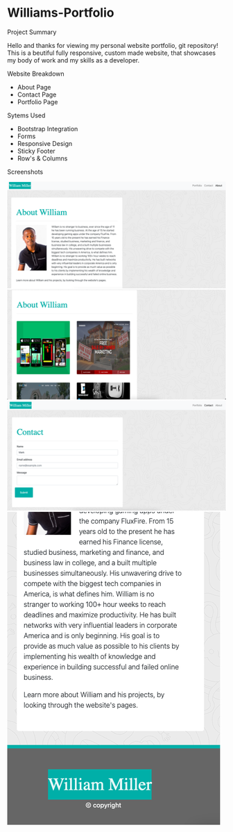 # Williams-Portfolio

Project Summary

Hello and thanks for viewing my personal website portfolio, git repository! This is a beutiful fully responsive, custom made website, that showcases my body of work and my skills as a developer. 

Website Breakdown

- About Page
- Contact Page
- Portfolio Page

Sytems Used

- Bootstrap Integration
- Forms
- Responsive Design
- Sticky Footer
- Row's & Columns

Screenshots

![Screenshot of website 1](/assets/images/scrsht1.png)
![Screenshot of website 2](/assets/images/scrsht2.png)
![Screenshot of website 3](/assets/images/scrsht3.png)
![Screenshot of website 3](/assets/images/scrsht4.png)